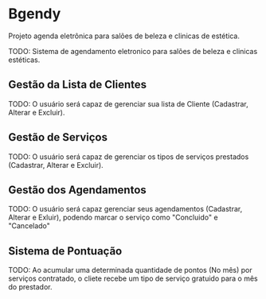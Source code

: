 # Bgendy
Projeto agenda eletrônica para salões de beleza e clinicas de estética.

TODO: Sistema de agendamento eletronico para salões de beleza e clinicas estéticas.

## Gestão da Lista de Clientes
TODO: O usuário será capaz de gerenciar sua lista de Cliente (Cadastrar, Alterar e Excluir).

## Gestão de Serviços
TODO: O usuário será capaz de gerenciar os tipos de serviços prestados (Cadastrar, Alterar e Excluir).

## Gestão dos Agendamentos
TODO: O usuário será capaz gerenciar seus agendamentos (Cadastrar, Alterar e Exluir), podendo marcar o serviço como "Concluido" e "Cancelado"

## Sistema de Pontuação
TODO: Ao acumular uma determinada quantidade de pontos (No mês) por serviços contratado, o cliete recebe um tipo de serviço gratuido para o mês do prestador.

